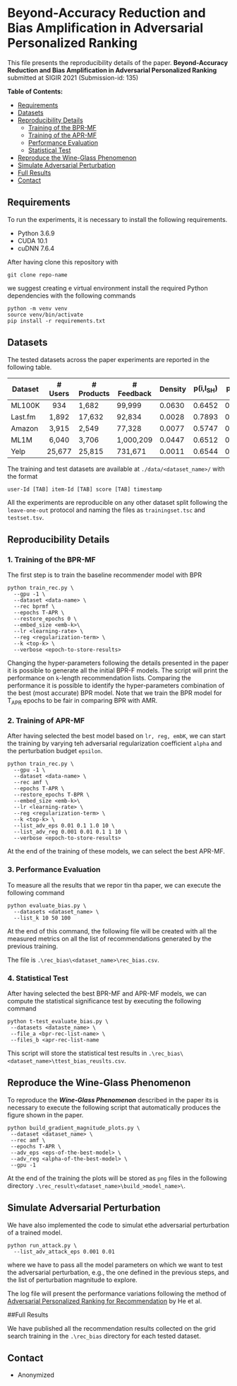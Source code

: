# Beyond-Accuracy Reduction and Bias Amplification in Adversarial Personalized Ranking
This file presents the reproducibility details of the paper. **Beyond-Accuracy Reduction and Bias Amplification in Adversarial Personalized Ranking** submitted at SIGIR 2021 (Submission-id: 135)

**Table of Contents:**
- [Requirements](#requirements)
- [Datasets](#datasets)
- [Reproducibility Details](#reproducibility-details)
  - [Training of the BPR-MF](#1-training-of-the-bpr-mf)
  - [Training of the APR-MF](#2-recommendations-generation)
  - [Performance Evaluation](#3-performance-evaluation)
  - [Statistical Test](#4-statistical-test)
- [Reproduce the Wine-Glass Phenomenon](#reproduce-the-wine-glass-phenomenon)
- [Simulate Adversarial Perturbation](#simulate-adversarial-perturbation)
- [Full Results](#full-results)
- [Contact](#contact)

## Requirements

To run the experiments, it is necessary to install the following requirements. 

* Python 3.6.9
* CUDA 10.1
* cuDNN 7.6.4

After having clone this repository with 
```
git clone repo-name
```
we suggest creating e virtual environment install the required Python dependencies with the following commands
```
python -m venv venv
source venv/bin/activate
pip install -r requirements.txt
```
## Datasets
The tested datasets across the paper experiments are reported in the following table.

|       Dataset      |   # Users   | # Products   |  # Feedback   | Density | p(i,I<sub>SH</sub>) | p(i,I<sub>LT</sub>) |
| ------------------ |:-----------:| ------------| ------------- | --------| --------------------- | --------------------- | 
|     ML100K     |    934        | 1,682        |  99,999       | 0.0630 | 0.6452                | 0.3548                |
|     Last.fm    |    1,892      | 17,632       |  92,834       | 0.0028 | 0.7893                | 0.2107                |
|     Amazon     |    3,915      | 2,549        |  77,328       | 0.0077 | 0.5747                | 0.4253                |
|     ML1M       |    6,040      | 3,706        |  1,000,209    | 0.0447 | 0.6512                | 0.3488                |
|     Yelp       |    25,677     | 25,815       |  731,671      | 0.0011 | 0.6544                | 0.3456                |

The training and test datasets are available at ```./data/<dataset_name>/``` with the format
```
user-Id [TAB] item-Id [TAB] score [TAB] timestamp
```
 All the experiments are reproducible on any other dataset split following the ```leave-one-out``` protocol and naming the files as ```trainingset.tsc``` and ```testset.tsv```.

## Reproducibility Details

### 1. Training of the BPR-MF
The first step is to train the baseline recommender model with BPR
```
python train_rec.py \
  --gpu -1 \
  --dataset <data-name> \
  --rec bprmf \
  --epochs T-APR \
  --restore_epochs 0 \
  --embed_size <emb-k>\
  --lr <learning-rate> \
  --reg <regularization-term> \
  --k <top-k> \
  --verbose <epoch-to-store-results> 
```
Changing the hyper-parameters following the details presented in the paper it is possible to generate all the initial BPR-F models.
The script will print the performance on ```k```-length recommendation lists. Comparing the performance it is possible to identify the hyper-parameters combination of the best (most accurate) BPR model. Note that we train the BPR model for T<sub>APR</sub> epochs to be fair in comparing BPR with AMR.

### 2. Training of APR-MF
After having selected the best model based on ```lr, reg, embK```, we can start the training by varying teh adversarial regularization coefficient ```alpha``` and the perturbation budget ```epsilon```.
```
python train_rec.py \
  --gpu -1 \
  --dataset <data-name> \
  --rec amf \
  --epochs T-APR \
  --restore_epochs T-BPR \
  --embed_size <emb-k>\
  --lr <learning-rate> \
  --reg <regularization-term> \
  --k <top-k> \
  --list_adv_eps 0.01 0.1 1.0 10 \
  --list_adv_reg 0.001 0.01 0.1 1 10 \
  --verbose <epoch-to-store-results> 
```
At the end of the training of these models, we can select the best APR-MF.

### 3. Performance Evaluation
To measure all the results that we repor tin tha paper, we can execute the following command
```
python evaluate_bias.py \
  --datasets <dataset_name> \
  --list_k 10 50 100
```
At the end of this command, the following file will be created with all the measured metrics on all the list of recommendations generated by the previous training. 

The file is ```.\rec_bias\<dataset_name>\rec_bias.csv```.

### 4. Statistical Test
After having selected the best BPR-MF and APR-MF models, we can compute the statistical significance test by executing the following command
```
python t-test_evaluate_bias.py \
 --datasets <dataste_name> \
 --file_a <bpr-rec-list-name> \
 --files_b <apr-rec-list-name
```

This script will store the statistical test results in ```.\rec_bias\<dataset_name>\ttest_bias_reuslts.csv```.

## Reproduce the Wine-Glass Phenomenon
To reproduce the ***Wine-Glass Phenomenon*** described in the paper its is necessary to execute the following script that automatically produces the figure shown in the paper.
```
python build_gradient_magnitude_plots.py \
 --dataset <dataset_name> \
 --rec amf \
 --epochs T-APR \
 --adv_eps <eps-of-the-best-model> \
 --adv_reg <alpha-of-the-best-model> \
 --gpu -1 
```
At the end of the training the plots will be stored as ```png``` files in the following directory ```.\rec_result\<dataset_name>\build_>model_name>\```.

## Simulate Adversarial Perturbation
We have also implemented the code to simulat ethe adversarial perturbation of a trained model. 
```
python run_attack.py \
  --list_adv_attack_eps 0.001 0.01 
```
where we have to pass all the model parameters on which we want to test the adversarial perturbation, e.g., the one defined in the previous steps, and the list of perturbation magnitude to explore.

The log file will present the performance variations following the method of [Adversarial Personalized Ranking for Recommendation](https://arxiv.org/pdf/1808.03908.pdf) by He et al.

##Full Results

We have published all the recommendation results collected on the grid search training in the ```.\rec_bias``` directory for each tested dataset.

## Contact

* Anonymized